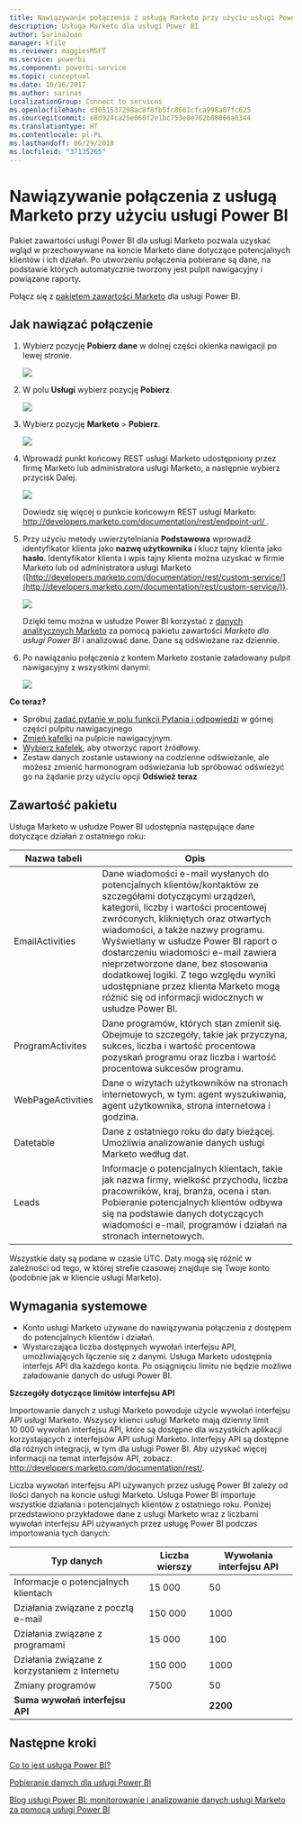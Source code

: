 ```yaml
---
title: Nawiązywanie połączenia z usługą Marketo przy użyciu usługi Power BI
description: Usługa Marketo dla usługi Power BI
author: SarinaJoan
manager: kfile
ms.reviewer: maggiesMSFT
ms.service: powerbi
ms.component: powerbi-service
ms.topic: conceptual
ms.date: 10/16/2017
ms.author: sarinas
LocalizationGroup: Connect to services
ms.openlocfilehash: d3051537298ac8f8fb5fc8661cfca998a07fc625
ms.sourcegitcommit: e8d924ca25e060f2e1bc753e8e762b88066a0344
ms.translationtype: HT
ms.contentlocale: pl-PL
ms.lasthandoff: 06/29/2018
ms.locfileid: "37135265"
---
```

# <a name="connect-to-marketo-with-power-bi"></a>Nawiązywanie połączenia z usługą Marketo przy użyciu usługi Power BI
Pakiet zawartości usługi Power BI dla usługi Marketo pozwala uzyskać wgląd w przechowywane na koncie Marketo dane dotyczące potencjalnych klientów i ich działań. Po utworzeniu połączenia pobierane są dane, na podstawie których automatycznie tworzony jest pulpit nawigacyjny i powiązane raporty.

Połącz się z [pakietem zawartości Marketo](https://app.powerbi.com/getdata/services/marketo) dla usługi Power BI.

## <a name="how-to-connect"></a>Jak nawiązać połączenie
1. Wybierz pozycję **Pobierz dane** w dolnej części okienka nawigacji po lewej stronie.
   
   ![](media/service-connect-to-marketo/pbi_getdata.png)
2. W polu **Usługi** wybierz pozycję **Pobierz**.
   
   ![](media/service-connect-to-marketo/pbi_getservices.png) 
3. Wybierz pozycję **Marketo** \> **Pobierz**.
   
   ![](media/service-connect-to-marketo/marketo.png)
4. Wprowadź punkt końcowy REST usługi Marketo udostępniony przez firmę Marketo lub administratora usługi Marketo, a następnie wybierz przycisk Dalej.
   
   ![](media/service-connect-to-marketo/pbi_marketoconnect.png)
   
   Dowiedz się więcej o punkcie końcowym REST usługi Marketo: [http://developers.marketo.com/documentation/rest/endpoint-url/ ](http://developers.marketo.com/documentation/rest/endpoint-url/).
5. Przy użyciu metody uwierzytelniania **Podstawowa** wprowadź identyfikator klienta jako **nazwę użytkownika** i klucz tajny klienta jako **hasło**. Identyfikator klienta i wpis tajny klienta można uzyskać w firmie Marketo lub od administratora usługi Marketo ([http://developers.marketo.com/documentation/rest/custom-service/](http://developers.marketo.com/documentation/rest/custom-service/)). 
   
   ![](media/service-connect-to-marketo/pbi_marketosignin.png)
   
   Dzięki temu można w usłudze Power BI korzystać z [danych analitycznych Marketo](https://powerbi.microsoft.com/integrations/marketo) za pomocą pakietu zawartości *Marketo dla usługi Power BI* i analizować dane. Dane są odświeżane raz dziennie.
6. Po nawiązaniu połączenia z kontem Marketo zostanie załadowany pulpit nawigacyjny z wszystkimi danymi:
   
   ![](media/service-connect-to-marketo/pbi_marketodash.png)

**Co teraz?**

* Spróbuj [zadać pytanie w polu funkcji Pytania i odpowiedzi](power-bi-q-and-a.md) w górnej części pulpitu nawigacyjnego
* [Zmień kafelki](service-dashboard-edit-tile.md) na pulpicie nawigacyjnym.
* [Wybierz kafelek](service-dashboard-tiles.md), aby otworzyć raport źródłowy.
* Zestaw danych zostanie ustawiony na codzienne odświeżanie, ale możesz zmienić harmonogram odświeżania lub spróbować odświeżyć go na żądanie przy użyciu opcji **Odśwież teraz**

## <a name="whats-included"></a>Zawartość pakietu
Usługa Marketo w usłudze Power BI udostępnia następujące dane dotyczące działań z ostatniego roku:

| Nazwa tabeli | Opis |
| --- | --- |
| EmailActivities |Dane wiadomości e-mail wysłanych do potencjalnych klientów/kontaktów ze szczegółami dotyczącymi urządzeń, kategorii, liczby i wartości procentowej zwróconych, klikniętych oraz otwartych wiadomości, a także nazwy programu. Wyświetlany w usłudze Power BI raport o dostarczeniu wiadomości e-mail zawiera nieprzetworzone dane, bez stosowania dodatkowej logiki. Z tego względu wyniki udostępniane przez klienta Marketo mogą różnić się od informacji widocznych w usłudze Power BI. |
| ProgramActivites |Dane programów, których stan zmienił się. Obejmuje to szczegóły, takie jak przyczyna, sukces, liczba i wartość procentowa pozyskań programu oraz liczba i wartość procentowa sukcesów programu. |
| WebPageActivities |Dane o wizytach użytkowników na stronach internetowych, w tym: agent wyszukiwania, agent użytkownika, strona internetowa i godzina. |
| Datetable |Dane z ostatniego roku do daty bieżącej.  Umożliwia analizowanie danych usługi Marketo według dat. |
| Leads |Informacje o potencjalnych klientach, takie jak nazwa firmy, wielkość przychodu, liczba pracowników, kraj, branża, ocena i stan. Pobieranie potencjalnych klientów odbywa się na podstawie danych dotyczących wiadomości e-mail, programów i działań na stronach internetowych. |

Wszystkie daty są podane w czasie UTC. Daty mogą się różnić w zależności od tego, w której strefie czasowej znajduje się Twoje konto (podobnie jak w kliencie usługi Marketo).

## <a name="system-requirements"></a>Wymagania systemowe
* Konto usługi Marketo używane do nawiązywania połączenia z dostępem do potencjalnych klientów i działań.
* Wystarczająca liczba dostępnych wywołań interfejsu API, umożliwiających łączenie się z danymi.  Usługa Marketo udostępnia interfejs API dla każdego konta.  Po osiągnięciu limitu nie będzie możliwe załadowanie danych do usługi Power BI. 

**Szczegóły dotyczące limitów interfejsu API**

Importowanie danych z usługi Marketo powoduje użycie wywołań interfejsu API usługi Marketo. Wszyscy klienci usługi Marketo mają dzienny limit 10 000 wywołań interfejsu API, które są dostępne dla wszystkich aplikacji korzystających z interfejsów API usługi Marketo. Interfejsy API są dostępne dla różnych integracji, w tym dla usługi Power BI. Aby uzyskać więcej informacji na temat interfejsów API, zobacz: <http://developers.marketo.com/documentation/rest/>.

Liczba wywołań interfejsu API używanych przez usługę Power BI zależy od ilości danych na koncie usługi Marketo. Usługa Power BI importuje wszystkie działania i potencjalnych klientów z ostatniego roku. Poniżej przedstawiono przykładowe dane z usługi Marketo wraz z liczbami wywołań interfejsu API używanych przez usługę Power BI podczas importowania tych danych:  

| Typ danych | Liczba wierszy | Wywołania interfejsu API |
| --- | --- | --- |
| Informacje o potencjalnych klientach |15 000 |50 |
| Działania związane z pocztą e-mail |150 000 |1000 |
| Działania związane z programami |15 000 |100 |
| Działania związane z korzystaniem z Internetu |150 000 |1000 |
| Zmiany programów |7500 |50 |
| **Suma wywołań interfejsu API** | |**2200** |

## <a name="next-steps"></a>Następne kroki
[Co to jest usługa Power BI?](power-bi-overview.md)

[Pobieranie danych dla usługi Power BI](service-get-data.md)

[Blog usługi Power BI: monitorowanie i analizowanie danych usługi Marketo za pomocą usługi Power BI](http://blogs.msdn.com/b/powerbi/archive/2015/03/19/monitor-and-analyze-your-marketo-data-with-power-bi.aspx)

